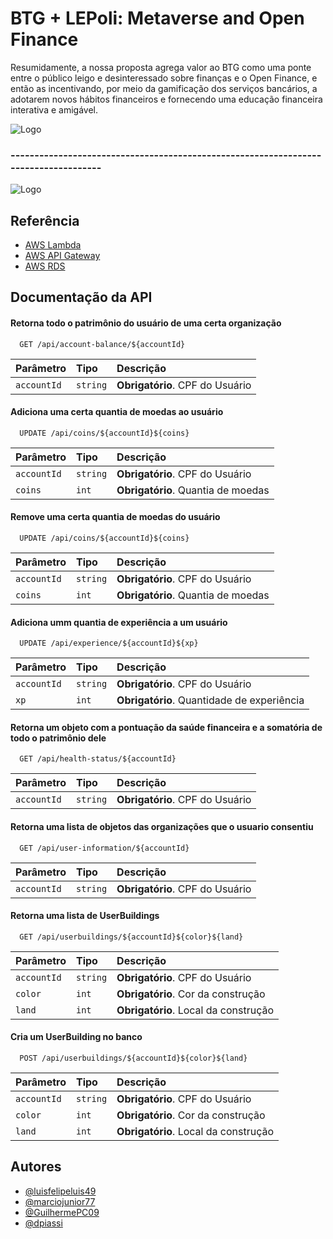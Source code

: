 # 
# BTG + LEPoli: Metaverse and Open Finance

Resumidamente, a nossa proposta agrega valor ao BTG como uma ponte entre o público leigo e desinteressado sobre finanças e o Open Finance, e então as incentivando, por meio da gamificação dos serviços bancários, a adotarem novos hábitos financeiros e fornecendo uma educação financeira interativa e amigável.

![Logo](https://upload.wikimedia.org/wikipedia/commons/thumb/c/c2/Btg-logo-blue.svg/1200px-Btg-logo-blue.svg.png)
### ------------------------------------------------------------------------------------
![Logo](https://lepoliusp.com.br/img/logo.png)


## Referência

 - [AWS Lambda](https://docs.aws.amazon.com/lambda/index.html)
 - [AWS API Gateway](https://docs.aws.amazon.com/apigateway/index.html)
 - [AWS RDS](https://docs.aws.amazon.com/rds/index.html)


## Documentação da API

#### Retorna todo o patrimônio do usuário de uma certa organização

```http
  GET /api/account-balance/${accountId}
```

| Parâmetro   | Tipo       | Descrição                           |
| :---------- | :--------- | :---------------------------------- |
| `accountId` | `string` | **Obrigatório**. CPF do Usuário |

#### Adiciona uma certa quantia de moedas ao usuário

```http
  UPDATE /api/coins/${accountId}${coins}
```

| Parâmetro   | Tipo       | Descrição                                   |
| :---------- | :--------- | :------------------------------------------ |
| `accountId`      | `string` | **Obrigatório**. CPF do Usuário |
| `coins`      | `int` | **Obrigatório**. Quantia de moedas |

#### Remove uma certa quantia de moedas do usuário 

```http
  UPDATE /api/coins/${accountId}${coins}
```

| Parâmetro   | Tipo       | Descrição                           |
| :---------- | :--------- | :---------------------------------- |
| `accountId` | `string` | **Obrigatório**. CPF do Usuário |
| `coins`      | `int` | **Obrigatório**. Quantia de moedas |

#### Adiciona umm quantia de experiência a um usuário

```http
  UPDATE /api/experience/${accountId}${xp}
```

| Parâmetro   | Tipo       | Descrição                                   |
| :---------- | :--------- | :------------------------------------------ |
| `accountId`      | `string` | **Obrigatório**. CPF do Usuário |
| `xp`      | `int` | **Obrigatório**. Quantidade de experiência |

#### Retorna um objeto com a pontuação da saúde financeira e a somatória de todo o patrimônio dele

```http
  GET /api/health-status/${accountId}
```

| Parâmetro   | Tipo       | Descrição                           |
| :---------- | :--------- | :---------------------------------- |
| `accountId` | `string` | **Obrigatório**. CPF do Usuário |

#### Retorna uma lista de objetos das organizações que o usuario consentiu

```http
  GET /api/user-information/${accountId}
```

| Parâmetro   | Tipo       | Descrição                                   |
| :---------- | :--------- | :------------------------------------------ |
| `accountId`      | `string` | **Obrigatório**. CPF do Usuário |

#### Retorna uma lista de UserBuildings

```http
  GET /api/userbuildings/${accountId}${color}${land}
```

| Parâmetro   | Tipo       | Descrição                           |
| :---------- | :--------- | :---------------------------------- |
| `accountId` | `string` | **Obrigatório**. CPF do Usuário |
| `color`      | `int` | **Obrigatório**. Cor da construção |
| `land`      | `int` | **Obrigatório**. Local da construção |

#### Cria um UserBuilding no banco

```http
  POST /api/userbuildings/${accountId}${color}${land}
```

| Parâmetro   | Tipo       | Descrição                                   |
| :---------- | :--------- | :------------------------------------------ |
| `accountId`      | `string` | **Obrigatório**. CPF do Usuário |
| `color`      | `int` | **Obrigatório**. Cor da construção |
| `land`      | `int` | **Obrigatório**. Local da construção |



## Autores

- [@luisfelipeluis49](https://www.github.com/luisfelipeluis49)
- [@marciojunior77](https://www.github.com/marciojunior77)
- [@GuilhermePC09](https://www.github.com/GuilhermePC09)
- [@dpiassi](https://www.github.com/dpiassi)


